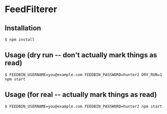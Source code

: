 # FeedFilterer

## Installation
````
$ npm install
````

## Usage (dry run -- don't actually mark things as read)
````
$ FEEDBIN_USERNAME=you@example.com FEEDBIN_PASSWORD=hunter2 DRY_RUN=1 npm start
````

## Usage (for real -- actually mark things as read)
````
$ FEEDBIN_USERNAME=you@example.com FEEDBIN_PASSWORD=hunter2 npm start
````

